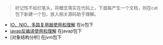 > 好记性不如烂笔头，将概念落实在代码上，下面每产生一个文档，则在cat包下新建一个包，放入相关源码助于理解。

- [IO、NIO、多路复用器使用和理解](./IO.md) 在io包下
- [javap反编译使用和理解](./Javap反编译.md) 在javap包下
- [对象结构分析] 在jvm包下